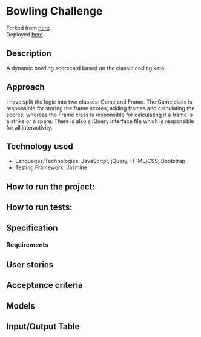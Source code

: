 
Bowling Challenge
=================

Forked from [here](https://github.com/makersacademy/bowling-challenge).<br />
Deployed [here](https://andrewhulme.github.io/bowling-challenge/).

## Description
A dynamic bowling scorecard based on the classic coding kata.

## Approach
I have split the logic into two classes: Game and Frame. The Game class is responsible for storing the frame scores, adding frames and calculating the scores, whereas the Frame class is responsible for calculating if a frame is a strike or a spare. There is also a jQuery interface file which is responsible for all interactivity.


## Technology used
- Languages/Technologies: JavaScript, jQuery, HTML/CSS, Bootstrap
- Testing Framework: Jasmine

## How to run the project:

## How to run tests:

## Specification

### Requirements

## User stories

## Acceptance criteria

## Models

## Input/Output Table
